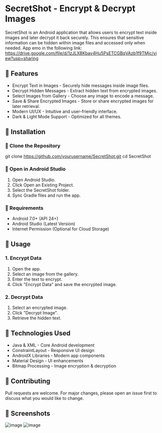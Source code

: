 # SecretShot - Encrypt & Decrypt Images

SecretShot is an Android application that allows users to encrypt text inside images and later decrypt it back securely. This ensures that sensitive information can be hidden within image files and accessed only when needed.
App emo in the following link: https://drive.google.com/file/d/1zJLX8Kbav4Hu5PsETCGBqVAzb1f9TMjc/view?usp=sharing

## 📌 Features
- Encrypt Text in Images - Securely hide messages inside image files.
- Decrypt Hidden Messages - Extract hidden text from encrypted images.
- Select Images from Gallery - Choose any image to encode a message.
- Save & Share Encrypted Images - Store or share encrypted images for later retrieval.
- Modern UI/UX - Intuitive and user-friendly interface.
- Dark & Light Mode Support - Optimized for all themes.

## 📌 Installation
### 🔹 Clone the Repository
git clone https://github.com/yourusername/SecretShot.git
cd SecretShot

### 🔹 Open in Android Studio
1. Open Android Studio.
2. Click Open an Existing Project.
3. Select the SecretShot folder.
4. Sync Gradle files and run the app.

### 🔹 Requirements
- Android 7.0+ (API 24+)
- Android Studio (Latest Version)
- Internet Permission (Optional for Cloud Storage)

## 📌 Usage
### 1. Encrypt Data
1. Open the app.
2. Select an image from the gallery.
3. Enter the text to encrypt.
4. Click "Encrypt Data" and save the encrypted image.

### 2. Decrypt Data
1. Select an encrypted image.
2. Click "Decrypt Image".
3. Retrieve the hidden text.


## 📌 Technologies Used
- Java & XML - Core Android development
- ConstraintLayout - Responsive UI design
- AndroidX Libraries - Modern app components
- Material Design - UI enhancements
- Bitmap Processing - Image encryption & decryption

## 📌 Contributing
Pull requests are welcome. For major changes, please open an issue first to discuss what you would like to change.

## 📌 Screenshots
![image](https://github.com/user-attachments/assets/969e27ea-3cf0-4756-bc1c-a28397253d17)
![image](https://github.com/user-attachments/assets/be043d05-6174-478d-9ad0-4e598130f6b5)


